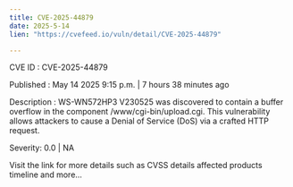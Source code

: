 ```yaml
---
title: CVE-2025-44879
date: 2025-5-14
lien: "https://cvefeed.io/vuln/detail/CVE-2025-44879"

---
```


CVE ID : CVE-2025-44879

Published :  May 14
2025
9:15 p.m. | 7 hours
38 minutes ago

Description : WS-WN572HP3 V230525 was discovered to contain a buffer overflow in the component /www/cgi-bin/upload.cgi. This vulnerability allows attackers to cause a Denial of Service (DoS) via a crafted HTTP request.

Severity: 0.0 | NA

Visit the link for more details
such as CVSS details
affected products
timeline
and more...
